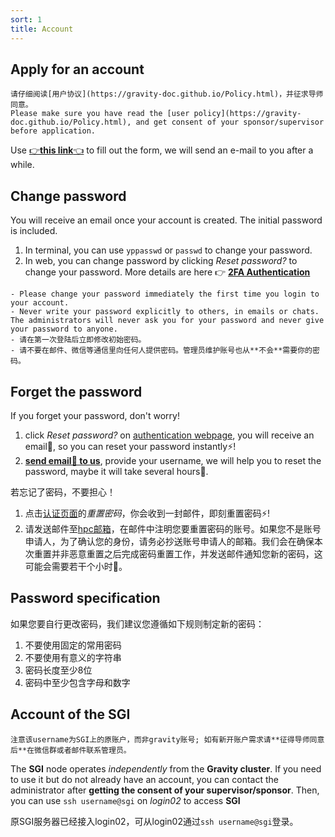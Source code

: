 ```yaml
---
sort: 1
title: Account
---
```


## Apply for an account

```warning
请仔细阅读[用户协议](https://gravity-doc.github.io/Policy.html)，并征求导师同意。   
Please make sure you have read the [user policy](https://gravity-doc.github.io/Policy.html), and get consent of your sponsor/supervisor before application.
```

Use  [👉**this link**👈](https://forms.office.com/Pages/ResponsePage.aspx?id=-f5HFYhWBkCG2kSQ-Sc_lW_CRAlVS3tEtz1OEMF6VRNUMUNLOUVOSFhSMTJSTzJSUVozQldJVlRDUy4u) to fill out the form, we will send an e-mail to you after a while.

## Change password

You will receive an email once your account is created.
The initial password is included.
1. In terminal, you can use `yppasswd` or `passwd` to change your password.
2. In web, you can change password by clicking *Reset password?* to change your password. More details are here 👉 [**2FA Authentication**](https://gravity-doc.github.io/Basic/Authentication.html)

```warning
- Please change your password immediately the first time you login to your account.
- Never write your password explicitly to others, in emails or chats. The administrators will never ask you for your password and never give your password to anyone.
- 请在第一次登陆后立即修改初始密码。
- 请不要在邮件、微信等通信里向任何人提供密码。管理员维护账号也从**不会**需要你的密码。
```

## Forget the password

If you forget your password, don't worry!

1. click *Reset password?* on [authentication webpage](https://gravity.sjtu.edu.cn/auth/), you will receive an email📧, so you can reset your password instantly⚡!
2. [**send email📧 to us**](mailto:gravity-hpc@sjtu.edu.cn), provide your username, we will help you to reset the password, maybe it will take several hours🐢.

若忘记了密码，不要担心！
1. 点击[认证页面](https://gravity.sjtu.edu.cn/auth/)的*重置密码*，你会收到一封邮件，即刻重置密码⚡!
2. 请发送邮件至[hpc邮箱](mailto:gravity-hpc@sjtu.edu.cn)，在邮件中注明您要重置密码的账号。如果您不是账号申请人，为了确认您的身份，请务必抄送账号申请人的邮箱。我们会在确保本次重置并非恶意重置之后完成密码重置工作，并发送邮件通知您新的密码，这可能会需要若干个小时🐢。

## Password specification

如果您要自行更改密码，我们建议您遵循如下规则制定新的密码：

1. 不要使用固定的常用密码
2. 不要使用有意义的字符串
3. 密码长度至少8位
4. 密码中至少包含字母和数字

## Account of the SGI

```tip
注意该username为SGI上的原账户，而非gravity账号; 如有新开账户需求请**征得导师同意后**在微信群或者邮件联系管理员。
```

The **SGI** node operates *independently* from the **Gravity cluster**. If you need to use it but do not already have an account, you can contact the administrator after **getting the consent of your supervisor/sponsor**. Then, you can use `ssh username@sgi` on *login02* to access **SGI**

原SGI服务器已经接入login02，可从login02通过`ssh username@sgi`登录。
